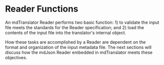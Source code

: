 # Reader Functions

An mdTranslator Reader performs two basic function: 1) to validate the input file meets the standards for the Reader specification; and 2) load the contents of the input file into the translator's internal object.

How these tasks are accomplished by a Reader are dependent on the format and organization of the input metadata file.  The next sections will discuss how the mdJson Reader embedded in mdTranslator meets these objectives.


